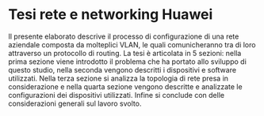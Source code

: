 # Tesi rete e networking Huawei

Il presente elaborato descrive il processo di configurazione di una rete aziendale composta da molteplici VLAN, le quali comunicheranno tra di loro attraverso un protocollo di routing.
La tesi è articolata in 5 sezioni: nella prima sezione viene introdotto il problema che ha portato allo sviluppo di questo studio, nella seconda vengono
descritti i dispositivi e software utilizzati. Nella terza sezione si analizza la topologia di rete presa in considerazione e nella quarta sezione vengono descritte e
analizzate le configurazioni dei dispositivi utilizzati. Infine si conclude con delle
considerazioni generali sul lavoro svolto.
